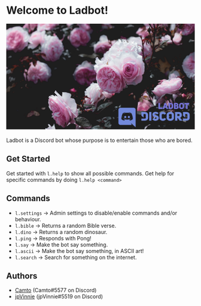 # Welcome to Ladbot!

![ladbot banner](./Images/Banner.png)

Ladbot is a Discord bot whose purpose is to entertain those who are bored.

## Get Started 

Get started with `l.help` to show all possible commands. Get help for specific commands by doing `l.help <command>`

## Commands
 
* `l.settings` → Admin settings to disable/enable commands and/or behaviour.
* `l.bible` → Returns a random Bible verse.
* `l.dino` → Returns a random dinosaur.
* `l.ping` → Responds with Pong!
* `l.say` → Make the bot say something.
* `l.ascii` → Make the bot say something, in ASCII art!
* `l.search` → Search for something on the internet.

## Authors

* [Camto](https://github.com/Camto) (Camto#5577 on Discord)
* [jpVinnie](https://github.com/jpVinnie) (jpVinnie#5519 on Discord)

